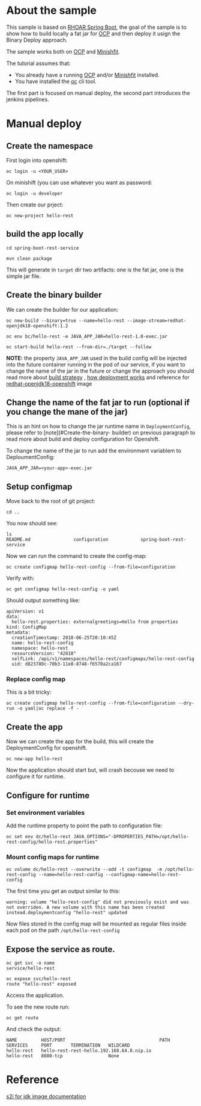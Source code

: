 # About the sample

This sample is based on [RHOAR Spring Boot](https://developers.redhat.com/products/rhoar/overview/), the goal of the sample is to show how to build locally a fat jar for [OCP](https://www.openshift.com/) and then deploy it usign the Binary Deploy approach.

The sample works both on [OCP](https://www.openshift.com/) and [Minishfit](https://developers.redhat.com/products/cdk/overview/).

The tutorial assumes that:
* You already have a running [OCP](https://www.openshift.com/) and/or [Minishfit](https://developers.redhat.com/products/cdk/overview/) installed.
* You have installed the [oc](https://docs.openshift.com/container-platform/3.9/cli_reference/get_started_cli.html) cli tool.

The first part is focused on manual deploy, the second part introduces the jenkins pipelines.

# Manual deploy

## Create the namespace

First login into openshift:

```
oc login -u <YOUR_USER>
```

On minishift (you can use whatever you want as password:

```
oc login -u developer
```

Then create our prject:

```
oc new-project hello-rest
```

## build the app locally

```
cd spring-boot-rest-service
```

```
mvn clean package
```

This will generate in ```target``` dir two artifacts: one is the fat jar, one is the simple jar file.

## Create the binary builder

We can create the builder for our application:

```
oc new-build --binary=true --name=hello-rest --image-stream=redhat-openjdk18-openshift:1.2 
```

```
oc env bc/hello-rest -e JAVA_APP_JAR=hello-rest-1.0-exec.jar
```
```
oc start-build hello-rest --from-dir=./target --follow
```

**NOTE:** the property ```JAVA_APP_JAR``` used in the build config will be injected into the future container running in the pod of our service, if you want to change the name of the jar in the future or change the approach you should read more about [build strategy](https://docs.openshift.com/container-platform/3.9/dev_guide/builds/build_strategies.html) , [how deployment works](https://docs.openshift.com/container-platform/3.9/dev_guide/deployments/how_deployments_work.html) and reference for [redhat-openjdk18-openshift](https://access.redhat.com/documentation/en-us/red_hat_jboss_middleware_for_openshift/3/html-single/red_hat_java_s2i_for_openshift/index) image 

## Change the name of the fat jar to run (optional if you change the mane of the jar)

This is an hint on how to change the jar runtime name in ```DeploymentConfig```, please refer to [note](#Create-the-binary- builder) on previous paragraph to read more about build and deploy configuration for Openshift.

To change the name of the jar to run add the environment variablem to DeploumentConfig:

```
JAVA_APP_JAR=<your-app>-exec.jar
```

## Setup configmap

Move back to the root of git project:

```
cd ..
```

You now should see:

```
ls 
README.md                configuration            spring-boot-rest-service
```

Now we can run the command to create the config-map:

```
oc create configmap hello-rest-config --from-file=configuration
```
Verify with:

```
oc get configmap hello-rest-config -o yaml
```

Should output something like:

```
apiVersion: v1
data:
  hello-rest.properties: externalgreetings=Hello from properties
kind: ConfigMap
metadata:
  creationTimestamp: 2018-06-25T20:10:45Z
  name: hello-rest-config
  namespace: hello-rest
  resourceVersion: "42818"
  selfLink: /api/v1/namespaces/hello-rest/configmaps/hello-rest-config
  uid: d823780c-78b3-11e8-8748-f6570a2ca167
```

### Replace config map

This is a bit tricky:

```
oc create configmap hello-rest-config --from-file=configuration --dry-run -o yaml|oc replace -f -
```

## Create the app 

Now we can create the app for the build, this will create the DeploymentConfig for openshift.

```
oc new-app hello-rest
```

Now the application should start but, will crash becouse we need to configure it for runtime.

## Configure for runtime

### Set environment variables

Add the runtime property to point the path to configuration file:

```
oc set env dc/hello-rest JAVA_OPTIONS="-DPROPERTIES_PATH=/opt/hello-rest-config/hello-rest.properties"
```

### Mount config maps for runtime

```
oc volume dc/hello-rest --overwrite --add -t configmap  -m /opt/hello-rest-config --name=hello-rest-config --configmap-name=hello-rest-config
```
The first time you get an output similar to this:

```
warning: volume "hello-rest-config" did not previously exist and was not overriden. A new volume with this name has been created instead.deploymentconfig "hello-rest" updated
```

Now files stored in the config map will be mounted as regular files inside each pod on the path ```/opt/hello-rest-config```



## Expose the service as route.

```
oc get svc -o name
service/hello-rest
```

```
oc expose svc/hello-rest
route "hello-rest" exposed
```
Access the application.

To see the new route run:
```
oc get route
```
And check the output:
```
NAME         HOST/PORT                                   PATH      SERVICES     PORT       TERMINATION   WILDCARD
hello-rest   hello-rest-rest-hello.192.168.64.8.nip.io             hello-rest   8080-tcp                 None
```
# Reference

[s2i for jdk image documentation](https://access.redhat.com/documentation/en-us/red_hat_jboss_middleware_for_openshift/3/html-single/red_hat_java_s2i_for_openshift/index)